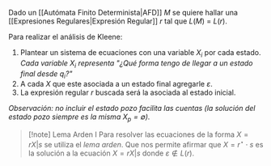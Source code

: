 Dado un [[Autómata Finito Determinista|AFD]] $M$ se quiere hallar una [[Expresiones Regulares|Expresión Regular]] $r$ tal que $L(M)$ = $L(r)$.

Para realizar el análisis de Kleene:
1. Plantear un sistema de ecuaciones con una variable $X_i$ por cada estado. *Cada variable $X_i$ representa "¿Qué forma tengo de llegar a un estado final desde $q_i$?"*
2. A cada $X$ que este asociada a un estado final agregarle $\varepsilon$.
3. La expresión regular $r$ buscada será la asociada al estado inicial.

*Observación: no incluir el estado pozo facilita las cuentas (la solución del estado pozo siempre es la misma $X_p=\emptyset$).*

>[!note] Lema Arden I
>Para resolver las ecuaciones de la forma $X=rX|s$ se utiliza el *lema arden*. Que nos permite afirmar que $X=r^\star \cdot s$ es la solución a la ecuación $X=rX|s$ donde $\varepsilon \notin L(r)$.


